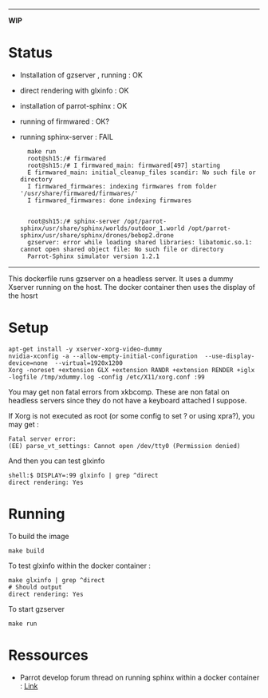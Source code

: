***

**WIP**

Status
======

- Installation of gzserver , running : OK
- direct rendering with glxinfo : OK
- installation of parrot-sphinx : OK
- running of firmwared : OK?
- running sphinx-server : FAIL


        make run
        root@sh15:/# firmwared 
        root@sh15:/# I firmwared_main: firmwared[497] starting
        E firmwared_main: initial_cleanup_files scandir: No such file or directory
        I firmwared_firmwares: indexing firmwares from folder '/usr/share/firmwared/firmwares/'
        I firmwared_firmwares: done indexing firmwares

        
        root@sh15:/# sphinx-server /opt/parrot-sphinx/usr/share/sphinx/worlds/outdoor_1.world /opt/parrot-sphinx/usr/share/sphinx/drones/bebop2.drone 
        gzserver: error while loading shared libraries: libatomic.so.1: cannot open shared object file: No such file or directory
        Parrot-Sphinx simulator version 1.2.1
***

This dockerfile runs gzserver on a headless server. It uses a dummy Xserver running on the host. The docker container then uses the display of the hosrt


Setup
=====

    apt-get install -y xserver-xorg-video-dummy
    nvidia-xconfig -a --allow-empty-initial-configuration  --use-display-device=none  --virtual=1920x1200
    Xorg -noreset +extension GLX +extension RANDR +extension RENDER +iglx -logfile /tmp/xdummy.log -config /etc/X11/xorg.conf :99

You may get non fatal errors from xkbcomp. These are non fatal on headless servers since they do not have a keyboard attached I suppose.

If Xorg is not executed as root (or some config to set ? or using xpra?), you may get :

    Fatal server error:
    (EE) parse_vt_settings: Cannot open /dev/tty0 (Permission denied)


And then you can test glxinfo

    shell:$ DISPLAY=:99 glxinfo | grep ^direct
    direct rendering: Yes

Running
=======

To build the image

    make build

To test glxinfo within the docker container :

    make glxinfo | grep ^direct
    # Should output
    direct rendering: Yes

To start gzserver

    make run


Ressources
==========

- Parrot develop forum thread on running sphinx within a docker container : [Link](https://forum.developer.parrot.com/t/running-sphinx-inside-docker-container/9058/2
)
